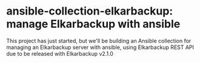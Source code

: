 # ansible-collection-elkarbackup: manage Elkarbackup with ansible

This project has just started, but we'll be building an Ansible collection for 
managing an Elkarbackup server with ansible, using Elkarbackup REST API due to
be released with Elkarbackup v2.1.0
